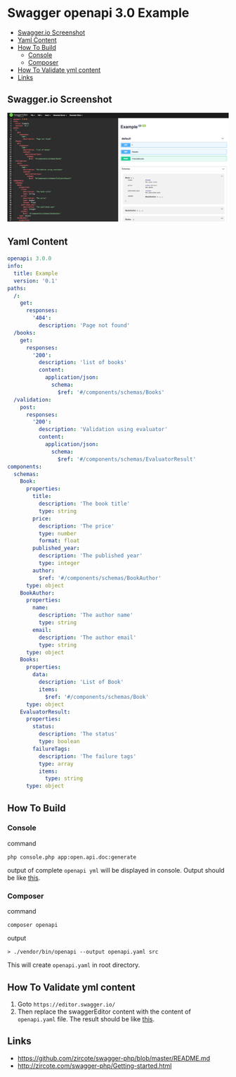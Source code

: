# Swagger openapi 3.0 Example

* [Swagger.io Screenshot](#swaggerio-screenshot)
* [Yaml Content](#yaml-content)
* [How To Build](#how-to-build)
  * [Console](#console)
  * [Composer](#composer)
* [How To Validate yml content](#how-to-validate-yml-content)
* [Links](#links)

## Swagger.io Screenshot

![swagger.io screenshot](https://github.com/harryosmar/php-bootstrap/blob/swagger/public/images/swagger.io-v2.png)

## Yaml Content

```yaml
openapi: 3.0.0
info:
  title: Example
  version: '0.1'
paths:
  /:
    get:
      responses:
        '404':
          description: 'Page not found'
  /books:
    get:
      responses:
        '200':
          description: 'list of books'
          content:
            application/json:
              schema:
                $ref: '#/components/schemas/Books'
  /validation:
    post:
      responses:
        '200':
          description: 'Validation using evaluator'
          content:
            application/json:
              schema:
                $ref: '#/components/schemas/EvaluatorResult'
components:
  schemas:
    Book:
      properties:
        title:
          description: 'The book title'
          type: string
        price:
          description: 'The price'
          type: number
          format: float
        published_year:
          description: 'The published year'
          type: integer
        author:
          $ref: '#/components/schemas/BookAuthor'
      type: object
    BookAuthor:
      properties:
        name:
          description: 'The author name'
          type: string
        email:
          description: 'The author email'
          type: string
      type: object
    Books:
      properties:
        data:
          description: 'List of Book'
          items:
            $ref: '#/components/schemas/Book'
      type: object
    EvaluatorResult:
      properties:
        status:
          description: 'The status'
          type: boolean
        failureTags:
          description: 'The failure tags'
          type: array
          items:
            type: string
      type: object
```


## How To Build 

### Console

command
```
php console.php app:open.api.doc:generate
```

output of complete `openapi yml` will be displayed in console. Output should be like [this](#yaml-content).

### Composer

command
```
composer openapi
```

output
```
> ./vendor/bin/openapi --output openapi.yaml src
```

This will create `openapi.yaml` in root directory.

## How To Validate yml content

1. Goto `https://editor.swagger.io/`
2. Then replace the swaggerEditor content with the content of `openapi.yaml` file. The result should be like [this](##swaggerio-screenshot).

## Links
- https://github.com/zircote/swagger-php/blob/master/README.md
- http://zircote.com/swagger-php/Getting-started.html
